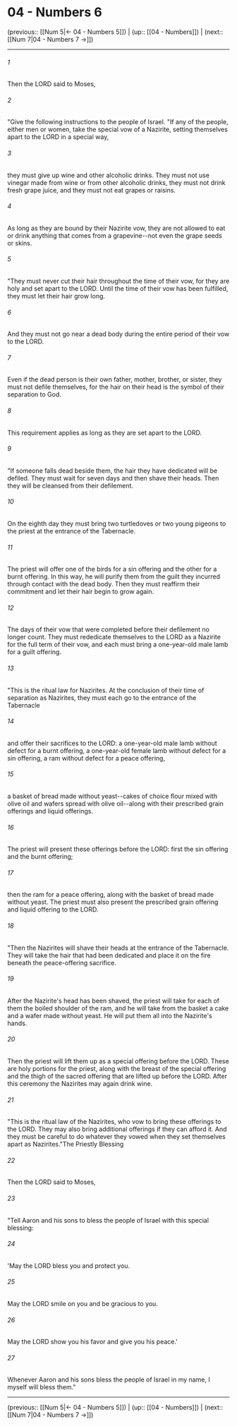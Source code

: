 # 04 - Numbers 6

(previous:: [[Num 5|← 04 - Numbers 5]]) | (up:: [[04 - Numbers]]) | (next:: [[Num 7|04 - Numbers 7 →]])

***


###### 1 
Then the LORD said to Moses, 

###### 2 
"Give the following instructions to the people of Israel. "If any of the people, either men or women, take the special vow of a Nazirite, setting themselves apart to the LORD in a special way, 

###### 3 
they must give up wine and other alcoholic drinks. They must not use vinegar made from wine or from other alcoholic drinks, they must not drink fresh grape juice, and they must not eat grapes or raisins. 

###### 4 
As long as they are bound by their Nazirite vow, they are not allowed to eat or drink anything that comes from a grapevine--not even the grape seeds or skins. 

###### 5 
"They must never cut their hair throughout the time of their vow, for they are holy and set apart to the LORD. Until the time of their vow has been fulfilled, they must let their hair grow long. 

###### 6 
And they must not go near a dead body during the entire period of their vow to the LORD. 

###### 7 
Even if the dead person is their own father, mother, brother, or sister, they must not defile themselves, for the hair on their head is the symbol of their separation to God. 

###### 8 
This requirement applies as long as they are set apart to the LORD. 

###### 9 
"If someone falls dead beside them, the hair they have dedicated will be defiled. They must wait for seven days and then shave their heads. Then they will be cleansed from their defilement. 

###### 10 
On the eighth day they must bring two turtledoves or two young pigeons to the priest at the entrance of the Tabernacle. 

###### 11 
The priest will offer one of the birds for a sin offering and the other for a burnt offering. In this way, he will purify them from the guilt they incurred through contact with the dead body. Then they must reaffirm their commitment and let their hair begin to grow again. 

###### 12 
The days of their vow that were completed before their defilement no longer count. They must rededicate themselves to the LORD as a Nazirite for the full term of their vow, and each must bring a one-year-old male lamb for a guilt offering. 

###### 13 
"This is the ritual law for Nazirites. At the conclusion of their time of separation as Nazirites, they must each go to the entrance of the Tabernacle 

###### 14 
and offer their sacrifices to the LORD: a one-year-old male lamb without defect for a burnt offering, a one-year-old female lamb without defect for a sin offering, a ram without defect for a peace offering, 

###### 15 
a basket of bread made without yeast--cakes of choice flour mixed with olive oil and wafers spread with olive oil--along with their prescribed grain offerings and liquid offerings. 

###### 16 
The priest will present these offerings before the LORD: first the sin offering and the burnt offering; 

###### 17 
then the ram for a peace offering, along with the basket of bread made without yeast. The priest must also present the prescribed grain offering and liquid offering to the LORD. 

###### 18 
"Then the Nazirites will shave their heads at the entrance of the Tabernacle. They will take the hair that had been dedicated and place it on the fire beneath the peace-offering sacrifice. 

###### 19 
After the Nazirite's head has been shaved, the priest will take for each of them the boiled shoulder of the ram, and he will take from the basket a cake and a wafer made without yeast. He will put them all into the Nazirite's hands. 

###### 20 
Then the priest will lift them up as a special offering before the LORD. These are holy portions for the priest, along with the breast of the special offering and the thigh of the sacred offering that are lifted up before the LORD. After this ceremony the Nazirites may again drink wine. 

###### 21 
"This is the ritual law of the Nazirites, who vow to bring these offerings to the LORD. They may also bring additional offerings if they can afford it. And they must be careful to do whatever they vowed when they set themselves apart as Nazirites."The Priestly Blessing 

###### 22 
Then the LORD said to Moses, 

###### 23 
"Tell Aaron and his sons to bless the people of Israel with this special blessing: 

###### 24 
'May the LORD bless you and protect you. 

###### 25 
May the LORD smile on you and be gracious to you. 

###### 26 
May the LORD show you his favor and give you his peace.' 

###### 27 
Whenever Aaron and his sons bless the people of Israel in my name, I myself will bless them."

***

(previous:: [[Num 5|← 04 - Numbers 5]]) | (up:: [[04 - Numbers]]) | (next:: [[Num 7|04 - Numbers 7 →]])

